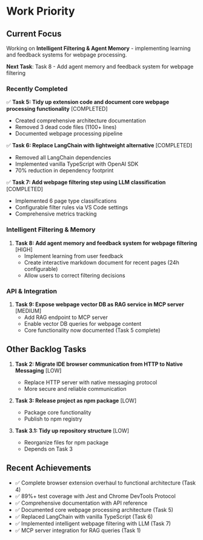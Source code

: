 # Work Priority

## Current Focus

Working on **Intelligent Filtering & Agent Memory** - implementing learning and feedback systems for webpage processing.

**Next Task**: Task 8 - Add agent memory and feedback system for webpage filtering

### Recently Completed

✅ **Task 5: Tidy up extension code and document core webpage processing functionality** [COMPLETED]
   - Created comprehensive architecture documentation
   - Removed 3 dead code files (1100+ lines)
   - Documented webpage processing pipeline

✅ **Task 6: Replace LangChain with lightweight alternative** [COMPLETED]
   - Removed all LangChain dependencies
   - Implemented vanilla TypeScript with OpenAI SDK
   - 70% reduction in dependency footprint

✅ **Task 7: Add webpage filtering step using LLM classification** [COMPLETED]
   - Implemented 6 page type classifications
   - Configurable filter rules via VS Code settings
   - Comprehensive metrics tracking

### Intelligent Filtering & Memory

1. **Task 8: Add agent memory and feedback system for webpage filtering** [HIGH]
   - Implement learning from user feedback
   - Create interactive markdown document for recent pages (24h configurable)
   - Allow users to correct filtering decisions

### API & Integration

1. **Task 9: Expose webpage vector DB as RAG service in MCP server** [MEDIUM]
   - Add RAG endpoint to MCP server
   - Enable vector DB queries for webpage content
   - Core functionality now documented (Task 5 complete)

## Other Backlog Tasks

1. **Task 2: Migrate IDE browser communication from HTTP to Native Messaging** [LOW]
   - Replace HTTP server with native messaging protocol
   - More secure and reliable communication

2. **Task 3: Release project as npm package** [LOW]
   - Package core functionality
   - Publish to npm registry

3. **Task 3.1: Tidy up repository structure** [LOW]
   - Reorganize files for npm package
   - Depends on Task 3

## Recent Achievements

- ✅ Complete browser extension overhaul to functional architecture (Task 4)
- ✅ 89%+ test coverage with Jest and Chrome DevTools Protocol
- ✅ Comprehensive documentation with API reference
- ✅ Documented core webpage processing architecture (Task 5)
- ✅ Replaced LangChain with vanilla TypeScript (Task 6)
- ✅ Implemented intelligent webpage filtering with LLM (Task 7)
- ✅ MCP server integration for RAG queries (Task 1)
